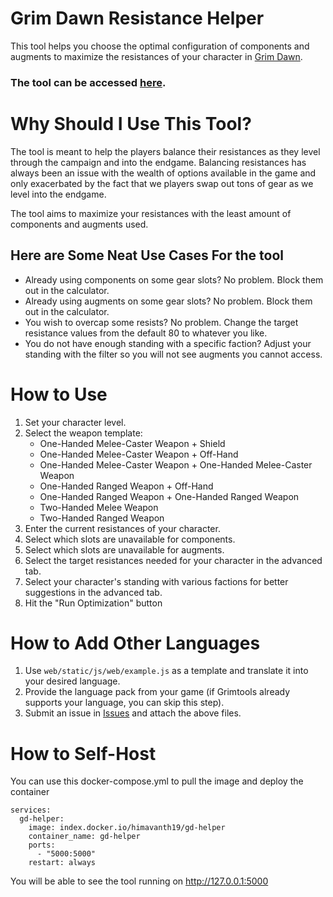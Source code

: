 # Grim Dawn Resistance Helper
This tool helps you choose the optimal configuration of components and augments to maximize the resistances of your character in [Grim Dawn](https://www.grimdawn.com/).

### The tool can be accessed [here](https://gdhelper.hreddy.in/).

# Why Should I Use This Tool?
The tool is meant to help the players balance their resistances as they level through the campaign and into the endgame. Balancing resistances has always been an issue with the wealth of options available in the game and only exacerbated by the fact that we players swap out tons of gear as we level into the endgame.

The tool aims to maximize your resistances with the least amount of components and augments used.

##  Here are Some Neat Use Cases For the tool
- Already using components on some gear slots? No problem. Block them out in the calculator.
- Already using augments on some gear slots? No problem. Block them out in the calculator.
- You wish to overcap some resists? No problem. Change the target resistance values from the default 80 to whatever you like.
- You do not have enough standing with a specific faction? Adjust your standing with the filter so you will not see augments you cannot access.

# How to Use
1. Set your character level.
2. Select the weapon template:
    - One-Handed Melee-Caster Weapon + Shield
    - One-Handed Melee-Caster Weapon + Off-Hand
    - One-Handed Melee-Caster Weapon + One-Handed Melee-Caster Weapon
    - One-Handed Ranged Weapon + Off-Hand
    - One-Handed Ranged Weapon + One-Handed Ranged Weapon
    - Two-Handed Melee Weapon
    - Two-Handed Ranged Weapon
3. Enter the current resistances of your character.
4. Select which slots are unavailable for components.
5. Select which slots are unavailable for augments.
6. Select the target resistances needed for your character in the advanced tab.
7. Select your character's standing with various factions for better suggestions in the advanced tab.
8. Hit the "Run Optimization" button

# How to Add Other Languages
1. Use `web/static/js/web/example.js` as a template and translate it into your desired language.  
2. Provide the language pack from your game (if Grimtools already supports your language, you can skip this step).  
3. Submit an issue in [Issues](../../issues) and attach the above files.

# How to Self-Host
You can use this docker-compose.yml to pull the image and deploy the container
```
services:
  gd-helper:
    image: index.docker.io/himavanth19/gd-helper
    container_name: gd-helper
    ports:
      - "5000:5000"
    restart: always
```
You will be able to see the tool running on http://127.0.0.1:5000